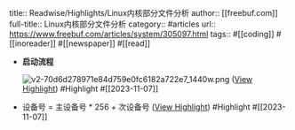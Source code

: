 title:: Readwise/Highlights/Linux内核部分文件分析
author:: [[freebuf.com]]
full-title:: Linux内核部分文件分析
category:: #articles
url:: https://www.freebuf.com/articles/system/305097.html
tags:: #[[coding]] #[[inoreader]] #[[newspaper]] #[[read]]

- **启动流程**
  
  ![v2-70d6d278971e84d759e0fc6182a722e7_1440w.png](https://image.3001.net/images/20211117/1637137992_6194be48bf2b55dbdca42.png!small) ([View Highlight](https://read.readwise.io/read/01hekrds2ka81skp3bw8cnskpy)) #Highlight #[[2023-11-07]]
- 设备号 = 主设备号 * 256 + 次设备号 ([View Highlight](https://read.readwise.io/read/01hekrdz0jxr6y17zv9t7j3k7b)) #Highlight #[[2023-11-07]]